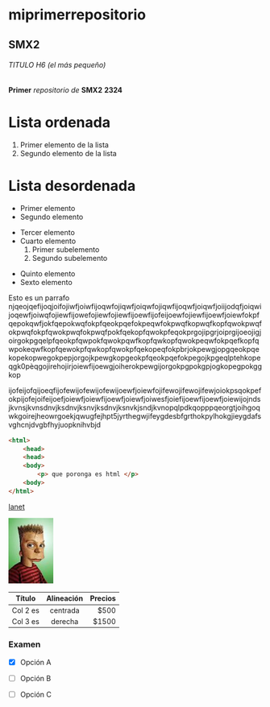 
# miprimerrepositorio

## SMX2

###### TITULO H6 (el más pequeño)

__Primer__ *repositorio* *de* __SMX2__ **2324**

# Lista ordenada

1. Primer elemento de la lista
2. Segundo elemento de la lista

# Lista desordenada

* Primer elemento
* Segundo elemento

- Tercer elemento
- Cuarto elemento
    1. Primer subelemento
    2. Segundo subelemento

+ Quinto elemento
+ Sexto elemento

Esto es un parrafo njqeojqefijoqjoifojiwfjoiwfijoqwfojiqwfjoiqwfojiqwfijoqwfjoiqwfjoiijodqfjoiqwijoqewfjoiwqfojiewfijowefojiewfojiewfijoewfijofeijoewfojiewfijoewfjoiewfokpfqepokqwfjokfqepokwqfokpfqeokpqefokpeqwfokpwqfkopwqfkopfqwokpwqfokpwqfokpfqwokpwqfokpwqfpokfqekopfqwokpfeqokprgojipgrjoiprgijoeojigjoirgokpgqelpfqeokpfqwpokfqwokpqwfkopfqwkopfqwokpeqwfokpqefkopfqwpokeqwfkopfqewokpfqwkopfqwokpfqekopeqfokpbrjokpewgjopgqeokpqekopekopwegokpepjorgojkpewgkopgeokpfqeokpqefokpegojkpgeqlptehkopeqgk0pèqgojirehojirjoiewfijoewgjoiherokpewgijorgokpgpokgpjogkopegpokggkop

ijofeijofqijoeqfijofewijofewijofewijoewfjoiewfojifewojifewojifewjoiokpsqokpefokpijofejoifeijoefjoiewfjoiewfijoewfjoiewfjoiwesfjoiefijoewfijoewfjoiewijojndsjkvnsjkvnsdnvjksdnvjksnvjksdnvjksnvkjsndjkvnopqlpdkqopppqeorgtjoihgoqwkgoirejheowrgoekjqwugfejhpt5jyrthegwjifeygdesbfgrthokpylhokgjieygdafsvghcnjdvgbfhyjuopknihvbjd

```html
<html>
    <head>
    <head>
    <body>
        <p> que poronga es html </p>
    <body>
</html>
```

[lanet](https://www.fje.edu/es/fje "peor web del mundo")

![poronga](https://github.com/MarkMersi/miprimerrepositorio/blob/main/poronga.jpg "poronga")

|Título |Alineación |Precios |
|----------|:-----------:|----------:|
|Col 2 es|centrada|$500|
|Col 3 es|derecha|$1500|

### Examen

-[X] Opción A

-[ ] Opción B

-[ ] Opción C
